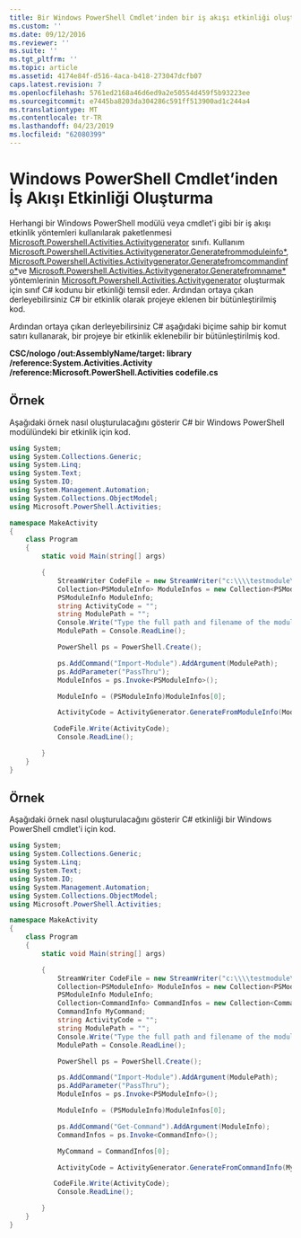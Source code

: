 ```yaml
---
title: Bir Windows PowerShell Cmdlet'inden bir iş akışı etkinliği oluşturma | Microsoft Docs
ms.custom: ''
ms.date: 09/12/2016
ms.reviewer: ''
ms.suite: ''
ms.tgt_pltfrm: ''
ms.topic: article
ms.assetid: 4174e84f-d516-4aca-b418-273047dcfb07
caps.latest.revision: 7
ms.openlocfilehash: 5761ed2168a46d6ed9a2e50554d459f5b93223ee
ms.sourcegitcommit: e7445ba8203da304286c591ff513900ad1c244a4
ms.translationtype: MT
ms.contentlocale: tr-TR
ms.lasthandoff: 04/23/2019
ms.locfileid: "62080399"
---
```

# <a name="creating-a-workflow-activity-from-a-windows-powershell-cmdlet"></a>Windows PowerShell Cmdlet’inden İş Akışı Etkinliği Oluşturma

Herhangi bir Windows PowerShell modülü veya cmdlet'i gibi bir iş akışı etkinlik yöntemleri kullanılarak paketlenmesi [Microsoft.Powershell.Activities.Activitygenerator](/dotnet/api/Microsoft.PowerShell.Activities.ActivityGenerator) sınıfı. Kullanım [Microsoft.Powershell.Activities.Activitygenerator.Generatefrommoduleinfo*](/dotnet/api/Microsoft.PowerShell.Activities.ActivityGenerator.GenerateFromModuleInfo), [Microsoft.Powershell.Activities.Activitygenerator.Generatefromcommandinfo*](/dotnet/api/Microsoft.PowerShell.Activities.ActivityGenerator.GenerateFromCommandInfo)ve [Microsoft.Powershell.Activities.Activitygenerator.Generatefromname*](/dotnet/api/Microsoft.PowerShell.Activities.ActivityGenerator.GenerateFromName) yöntemlerinin [Microsoft.Powershell.Activities.Activitygenerator](/dotnet/api/Microsoft.PowerShell.Activities.ActivityGenerator) oluşturmak için sınıf C# kodunu bir etkinliği temsil eder. Ardından ortaya çıkan derleyebilirsiniz C# bir etkinlik olarak projeye eklenen bir bütünleştirilmiş kod.

Ardından ortaya çıkan derleyebilirsiniz C# aşağıdaki biçime sahip bir komut satırı kullanarak, bir projeye bir etkinlik eklenebilir bir bütünleştirilmiş kod.

**CSC/nologo /out:AssemblyName/target: library /reference:System.Activities.Activity /reference:Microsoft.PowerShell.Activities codefile.cs**

## <a name="example"></a>Örnek

Aşağıdaki örnek nasıl oluşturulacağını gösterir C# bir Windows PowerShell modülündeki bir etkinlik için kod.

```csharp
using System;
using System.Collections.Generic;
using System.Linq;
using System.Text;
using System.IO;
using System.Management.Automation;
using System.Collections.ObjectModel;
using Microsoft.PowerShell.Activities;

namespace MakeActivity
{
    class Program
    {
        static void Main(string[] args)

        {
            StreamWriter CodeFile = new StreamWriter("c:\\\\testmodule\\codefile.cs");
            Collection<PSModuleInfo> ModuleInfos = new Collection<PSModuleInfo> { };
            PSModuleInfo ModuleInfo;
            string ActivityCode = "";
            string ModulePath = "";
            Console.Write("Type the full path and filename of the module to process:");
            ModulePath = Console.ReadLine();

            PowerShell ps = PowerShell.Create();

            ps.AddCommand("Import-Module").AddArgument(ModulePath);
            ps.AddParameter("PassThru");
            ModuleInfos = ps.Invoke<PSModuleInfo>();

            ModuleInfo = (PSModuleInfo)ModuleInfos[0];

            ActivityCode = ActivityGenerator.GenerateFromModuleInfo(ModuleInfo, "MyNamespace").First<String>();

           CodeFile.Write(ActivityCode);
            Console.ReadLine();

        }
    }
}

```

## <a name="example"></a>Örnek

Aşağıdaki örnek nasıl oluşturulacağını gösterir C# etkinliği bir Windows PowerShell cmdlet'i için kod.

```csharp
using System;
using System.Collections.Generic;
using System.Linq;
using System.Text;
using System.IO;
using System.Management.Automation;
using System.Collections.ObjectModel;
using Microsoft.PowerShell.Activities;

namespace MakeActivity
{
    class Program
    {
        static void Main(string[] args)

        {
            StreamWriter CodeFile = new StreamWriter("c:\\\\testmodule\\codefile.cs");
            Collection<PSModuleInfo> ModuleInfos = new Collection<PSModuleInfo> { };
            PSModuleInfo ModuleInfo;
            Collection<CommandInfo> CommandInfos = new Collection<CommandInfo> { };
            CommandInfo MyCommand;
            string ActivityCode = "";
            string ModulePath = "";
            Console.Write("Type the full path and filename of the module to process:");
            ModulePath = Console.ReadLine();

            PowerShell ps = PowerShell.Create();

            ps.AddCommand("Import-Module").AddArgument(ModulePath);
            ps.AddParameter("PassThru");
            ModuleInfos = ps.Invoke<PSModuleInfo>();

            ModuleInfo = (PSModuleInfo)ModuleInfos[0];

            ps.AddCommand("Get-Command").AddArgument(ModuleInfo);
            CommandInfos = ps.Invoke<CommandInfo>();

            MyCommand = CommandInfos[0];

            ActivityCode = ActivityGenerator.GenerateFromCommandInfo(MyCommand, "MyNamespace");

           CodeFile.Write(ActivityCode);
            Console.ReadLine();

        }
    }
}

```